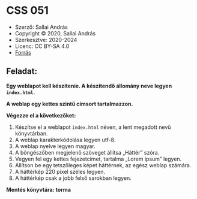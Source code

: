 # CSS 051

* Szerző: Sallai András  
* Copyright © 2020, Sallai András  
* Szerkesztve: 2020-2024  
* Licenc: CC BY-SA 4.0  
* [Forrás](https://szit.hu/doku.php?id=oktatas:web:feladatok:css#feladat_0051)

## Feladat:

**Egy weblapot kell készítenie. A készítendő állomány neve legyen `index.html`.**

**A weblap egy kettes szintű címsort tartalmazzon.**

**Végezze el a következőket:**

1. Készítse el a weblapot `index.html` néven, a lent megadott nevű könyvtárban.
2. A weblap karakterkódolása legyen utf-8.
3. A weblap nyelve legyen magyar.
4. A böngészőben megjelenő szöveget állítsa „Háttér” szóra.
5. Vegyen fel egy kettes fejezetcímet, tartalma „Lorem ipsum” legyen.
6. Állítson be egy tetszőleges képet háttérnek, az egész weblap számára.
7. A háttérkép 220 pixel széles legyen.
8. A háttérkép csak a jobb felső sarokban legyen.

**Mentés könyvtára: torma**

